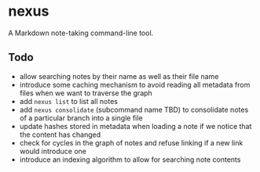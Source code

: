 # nexus

A Markdown note-taking command-line tool.

## Todo

- allow searching notes by their name as well as their file name
- introduce some caching mechanism to avoid reading all metadata from files when we want to traverse the graph
- add ```nexus list``` to list all notes
- add ```nexus consolidate``` (subcommand name TBD) to consolidate notes of a particular branch into a single file
- update hashes stored in metadata when loading a note if we notice that the content has changed
- check for cycles in the graph of notes and refuse linking if a new link would introduce one
- introduce an indexing algorithm to allow for searching note contents
